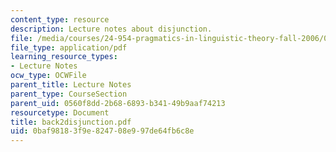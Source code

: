 ```yaml
---
content_type: resource
description: Lecture notes about disjunction.
file: /media/courses/24-954-pragmatics-in-linguistic-theory-fall-2006/0baf98183f9e824708e997de64fb6c8e_back2disjunction.pdf
file_type: application/pdf
learning_resource_types:
- Lecture Notes
ocw_type: OCWFile
parent_title: Lecture Notes
parent_type: CourseSection
parent_uid: 0560f8dd-2b68-6893-b341-49b9aaf74213
resourcetype: Document
title: back2disjunction.pdf
uid: 0baf9818-3f9e-8247-08e9-97de64fb6c8e
---
```

